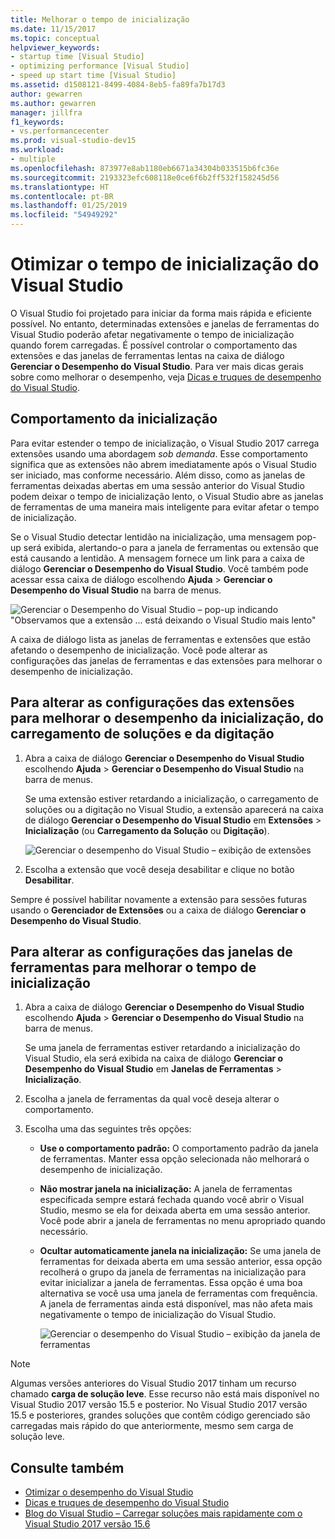 ```yaml
---
title: Melhorar o tempo de inicialização
ms.date: 11/15/2017
ms.topic: conceptual
helpviewer_keywords:
- startup time [Visual Studio]
- optimizing performance [Visual Studio]
- speed up start time [Visual Studio]
ms.assetid: d1508121-8499-4084-8eb5-fa89fa7b17d3
author: gewarren
ms.author: gewarren
manager: jillfra
f1_keywords:
- vs.performancecenter
ms.prod: visual-studio-dev15
ms.workload:
- multiple
ms.openlocfilehash: 873977e8ab1180eb6671a34304b033515b6fc36e
ms.sourcegitcommit: 2193323efc608118e0ce6f6b2ff532f158245d56
ms.translationtype: HT
ms.contentlocale: pt-BR
ms.lasthandoff: 01/25/2019
ms.locfileid: "54949292"
---
```

# <a name="optimize-visual-studio-startup-time"></a>Otimizar o tempo de inicialização do Visual Studio

O Visual Studio foi projetado para iniciar da forma mais rápida e eficiente possível. No entanto, determinadas extensões e janelas de ferramentas do Visual Studio poderão afetar negativamente o tempo de inicialização quando forem carregadas. É possível controlar o comportamento das extensões e das janelas de ferramentas lentas na caixa de diálogo **Gerenciar o Desempenho do Visual Studio**. Para ver mais dicas gerais sobre como melhorar o desempenho, veja [Dicas e truques de desempenho do Visual Studio](../ide/visual-studio-performance-tips-and-tricks.md).

## <a name="startup-behavior"></a>Comportamento da inicialização

Para evitar estender o tempo de inicialização, o Visual Studio 2017 carrega extensões usando uma abordagem _sob demanda_. Esse comportamento significa que as extensões não abrem imediatamente após o Visual Studio ser iniciado, mas conforme necessário. Além disso, como as janelas de ferramentas deixadas abertas em uma sessão anterior do Visual Studio podem deixar o tempo de inicialização lento, o Visual Studio abre as janelas de ferramentas de uma maneira mais inteligente para evitar afetar o tempo de inicialização.

Se o Visual Studio detectar lentidão na inicialização, uma mensagem pop-up será exibida, alertando-o para a janela de ferramentas ou extensão que está causando a lentidão. A mensagem fornece um link para a caixa de diálogo **Gerenciar o Desempenho do Visual Studio**. Você também pode acessar essa caixa de diálogo escolhendo **Ajuda** > **Gerenciar o Desempenho do Visual Studio** na barra de menus.

![Gerenciar o Desempenho do Visual Studio – pop-up indicando "Observamos que a extensão ... está deixando o Visual Studio mais lento"](../ide/media/vside_perfdialog_popup.png)

A caixa de diálogo lista as janelas de ferramentas e extensões que estão afetando o desempenho de inicialização. Você pode alterar as configurações das janelas de ferramentas e das extensões para melhorar o desempenho de inicialização.

## <a name="a-nameextensions-to-change-extension-settings-to-improve-startup-solution-load-and-typing-performance"></a><a name="extensions" />Para alterar as configurações das extensões para melhorar o desempenho da inicialização, do carregamento de soluções e da digitação

1. Abra a caixa de diálogo **Gerenciar o Desempenho do Visual Studio** escolhendo **Ajuda** > **Gerenciar o Desempenho do Visual Studio** na barra de menus.

    Se uma extensão estiver retardando a inicialização, o carregamento de soluções ou a digitação no Visual Studio, a extensão aparecerá na caixa de diálogo **Gerenciar o Desempenho do Visual Studio** em **Extensões** > **Inicialização** (ou **Carregamento da Solução** ou **Digitação**).

    ![Gerenciar o desempenho do Visual Studio – exibição de extensões](../ide/media/vside_perfdialog_extensions.png)

2. Escolha a extensão que você deseja desabilitar e clique no botão **Desabilitar**.

Sempre é possível habilitar novamente a extensão para sessões futuras usando o **Gerenciador de Extensões** ou a caixa de diálogo **Gerenciar o Desempenho do Visual Studio**.

## <a name="a-nametool-windows-to-change-tool-window-settings-to-improve-startup-time"></a><a name="tool-windows" />Para alterar as configurações das janelas de ferramentas para melhorar o tempo de inicialização

1. Abra a caixa de diálogo **Gerenciar o Desempenho do Visual Studio** escolhendo **Ajuda** > **Gerenciar o Desempenho do Visual Studio** na barra de menus.

    Se uma janela de ferramentas estiver retardando a inicialização do Visual Studio, ela será exibida na caixa de diálogo **Gerenciar o Desempenho do Visual Studio** em **Janelas de Ferramentas** > **Inicialização**.

2. Escolha a janela de ferramentas da qual você deseja alterar o comportamento.

3. Escolha uma das seguintes três opções:

   - **Use o comportamento padrão:** O comportamento padrão da janela de ferramentas. Manter essa opção selecionada não melhorará o desempenho de inicialização.

   - **Não mostrar janela na inicialização:** A janela de ferramentas especificada sempre estará fechada quando você abrir o Visual Studio, mesmo se ela for deixada aberta em uma sessão anterior. Você pode abrir a janela de ferramentas no menu apropriado quando necessário.

   - **Ocultar automaticamente janela na inicialização:** Se uma janela de ferramentas for deixada aberta em uma sessão anterior, essa opção recolherá o grupo da janela de ferramentas na inicialização para evitar inicializar a janela de ferramentas. Essa opção é uma boa alternativa se você usa uma janela de ferramentas com frequência. A janela de ferramentas ainda está disponível, mas não afeta mais negativamente o tempo de inicialização do Visual Studio.

     ![Gerenciar o desempenho do Visual Studio – exibição da janela de ferramentas](../ide/media/vside_perfdialog_toolwindows.png)

> [!NOTE]
> Algumas versões anteriores do Visual Studio 2017 tinham um recurso chamado **carga de solução leve**. Esse recurso não está mais disponível no Visual Studio 2017 versão 15.5 e posterior. No Visual Studio 2017 versão 15.5 e posteriores, grandes soluções que contêm código gerenciado são carregadas mais rápido do que anteriormente, mesmo sem carga de solução leve.

## <a name="see-also"></a>Consulte também

- [Otimizar o desempenho do Visual Studio](../ide/optimize-visual-studio-performance.md)
- [Dicas e truques de desempenho do Visual Studio](../ide/visual-studio-performance-tips-and-tricks.md)
- [Blog do Visual Studio – Carregar soluções mais rapidamente com o Visual Studio 2017 versão 15.6](https://blogs.msdn.microsoft.com/visualstudio/2018/04/04/load-solutions-faster-with-visual-studio-2017-version-15-6/)